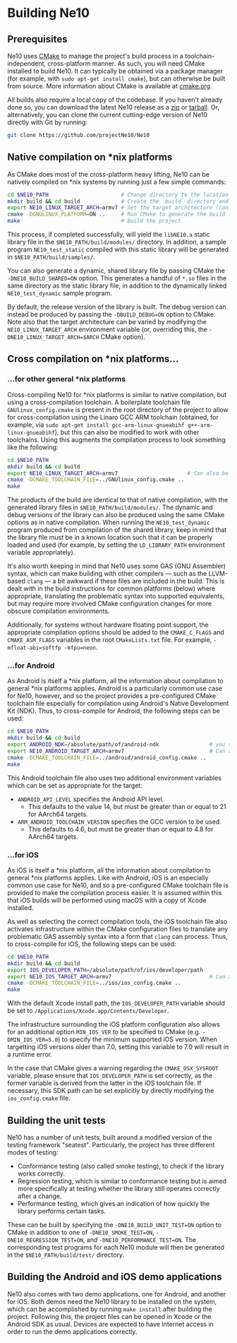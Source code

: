 # Building Ne10

## Prerequisites

Ne10 uses [CMake](https://cmake.org/) to manage the project's build process in a toolchain-independent, cross-platform manner. As such, you will need CMake installed to build Ne10. It can typically be obtained via a package manager (for example, with `sudo apt-get install cmake`), but can otherwise be built from source. More information about CMake is available at [cmake.org](https://cmake.org/).

All builds also require a local copy of the codebase. If you haven't already done so, you can download the latest Ne10 release as a [zip](https://github.com/projectNe10/Ne10/zipball/master) or [tarball](https://github.com/projectNe10/Ne10/tarball/master). Or, alternatively, you can clone the current cutting-edge version of Ne10 directly with Git by running:

```bash
git clone https://github.com/projectNe10/Ne10
```

## Native compilation on \*nix platforms

As CMake does most of the cross-platform heavy lifting, Ne10 can be natively compiled on \*nix systems by running just a few simple commands:

```bash
cd $NE10_PATH                       # Change directory to the location of the Ne10 source
mkdir build && cd build             # Create the `build` directory and navigate into it
export NE10_LINUX_TARGET_ARCH=armv7 # Set the target architecture (can also be "aarch64")
cmake -DGNULINUX_PLATFORM=ON ..     # Run CMake to generate the build files
make                                # Build the project
```

This process, if completed successfully, will yield the `libNE10.a` static library file in the `$NE10_PATH/build/modules/` directory. In addition, a sample program `NE10_test_static` compiled with this static library will be generated in `$NE10_PATH/build/samples/`.

You can also generate a dynamic, shared library file by passing CMake the `-DNE10_BUILD_SHARED=ON` option. This generates a handful of `*.so` files in the same directory as the static library file, in addition to the dynamically linked `NE10_test_dynamic` sample program.

By default, the release version of the library is built. The debug version can instead be produced by passing the `-DBUILD_DEBUG=ON` option to CMake. Note also that the target architecture can be varied by modifying the `NE10_LINUX_TARGET_ARCH` environment variable (or, overriding this, the `-DNE10_LINUX_TARGET_ARCH=$ARCH` CMake option).

## Cross compilation on \*nix platforms...

### ...for other general \*nix platforms

Cross-compiling Ne10 for \*nix platforms is similar to native compilation, but using a cross-compilation toolchain. A boilerplate toolchain file `GNUlinux_config.cmake` is present in the root directory of the project to allow for cross-compilation using the Linaro GCC ARM toolchain (obtained, for example, via `sudo apt-get install gcc-arm-linux-gnueabihf g++-arm-linux-gnueabihf`), but this can also be modified to work with other toolchains. Using this augments the compilation process to look something like the following:

```bash
cd $NE10_PATH
mkdir build && cd build
export NE10_LINUX_TARGET_ARCH=armv7                      # Can also be "aarch64"
cmake -DCMAKE_TOOLCHAIN_FILE=../GNUlinux_config.cmake ..
make
```

The products of the build are identical to that of native compilation, with the generated library files in `$NE10_PATH/build/modules/`. The dynamic and debug versions of the library can also be produced using the same CMake options as in native compilation. When running the `NE10_test_dynamic` program produced from compilation of the shared library, keep in mind that the library file must be in a known location such that it can be properly loaded and used (for example, by setting the `LD_LIBRARY_PATH` environment variable appropriately).

It's also worth keeping in mind that Ne10 uses some GAS (GNU Assembler) syntax, which can make building with other compilers — such as the LLVM-based `clang` — a bit awkward if these files are included in the build. This is dealt with in the build instructions for common platforms (below) where appropriate, translating the problematic syntax into supported equivalents, but may require more involved CMake configuration changes for more obscure compilation environments.

Additionally, for systems without hardware floating point support, the appropriate compilation options should be added to the `CMAKE_C_FLAGS` and `CMAKE_ASM_FLAGS` variables in the root `CMakeLists.txt` file. For example, `-mfloat-abi=softfp -mfpu=neon`.

### ...for Android

As Android is itself a \*nix platform, all the information about compilation to general \*nix platforms applies. Android is a particularly common use case for Ne10, however, and so the project provides a pre-configured CMake toolchain file especially for compilation using Android's Native Development Kit (NDK). Thus, to cross-compile for Android, the following steps can be used:

```bash
cd $NE10_PATH
mkdir build && cd build
export ANDROID_NDK=/absolute/path/of/android-ndk                # you should use android-ndk-r15c
export NE10_ANDROID_TARGET_ARCH=armv7                           # Can also be "aarch64"
cmake -DCMAKE_TOOLCHAIN_FILE=../android/android_config.cmake ..
make
```

This Android toolchain file also uses two additional environment variables which can be set as appropriate for the target:

- `ANDROID_API_LEVEL` specifies the Android API level.
    - This defaults to the value 14, but must be greater than or equal to 21 for AArch64 targets.
- `ARM_ANDROID_TOOLCHAIN_VERSION` specifies the GCC version to be used.
    - This defaults to 4.6, but must be greater than or equal to 4.8 for AArch64 targets.


### ...for iOS

As iOS is itself a \*nix platform, all the information about compilation to general \*nix platforms applies. Like with Android, iOS is an especially common use case for Ne10, and so a pre-configured CMake toolchain file is provided to make the compilation process easier. It is assumed within this that iOS builds will be performed using macOS with a copy of Xcode installed.

As well as selecting the correct compilation tools, the iOS toolchain file also activates infrastructure within the CMake configuration files to translate any problematic GAS assembly syntax into a form that `clang` can process. Thus, to cross-compile for iOS, the following steps can be used:

```bash
cd $NE10_PATH
mkdir build && cd build
export IOS_DEVELOPER_PATH=/absolute/path/of/ios/developer/path
export NE10_IOS_TARGET_ARCH=armv7                               # Can also be "aarch64"
cmake -DCMAKE_TOOLCHAIN_FILE=../ios/ios_config.cmake ..
make
```

With the default Xcode install path, the `IOS_DEVELOPER_PATH` variable should be set to `/Applications/Xcode.app/Contents/Developer`.

The infrastructure surrounding the iOS platform configuration also allows for an additional option `MIN_IOS_VER` to be specified to CMake (e.g. `-DMIN_IOS_VER=5.0`) to specify the minimum supported iOS version. When targetting iOS versions older than 7.0, setting this variable to 7.0 will result in a runtime error.

In the case that CMake gives a warning regarding the `CMAKE_OSX_SYSROOT` variable, please ensure that `IOS_DEVELOPER_PATH` is set correctly, as the former variable is derived from the latter in the iOS toolchain file. If necessary, this SDK path can be set explicitly by directly modifying the `ios_config.cmake` file.

## Building the unit tests

Ne10 has a number of unit tests, built around a modified version of the testing framework "seatest". Particularly, the project has three different modes of testing:

- Conformance testing (also called smoke testing), to check if the library works correctly.
- Regression testing, which is similar to conformance testing but is aimed more specifically at testing whether the library still operates correctly after a change.
- Performance testing, which gives an indication of how quickly the library performs certain tasks.

These can be built by specifying the `-DNE10_BUILD_UNIT_TEST=ON` option to CMake in addition to one of `-DNE10_SMOKE_TEST=ON`, `-DNE10_REGRESSION_TEST=ON`, and `-DNE10_PERFORMANCE_TEST=ON`. The corresponding test programs for each Ne10 module will then be generated in the `$NE10_PATH/build/test/` directory.


## Building the Android and iOS demo applications

Ne10 also comes with two demo applications, one for Android, and another for iOS. Both demos need the Ne10 library to be installed on the system, which can be accomplished by running `make install` after building the project. Following this, the project files can be opened in Xcode or the Android SDK as usual. Devices are expected to have Internet access in order to run the demo applications correctly.

